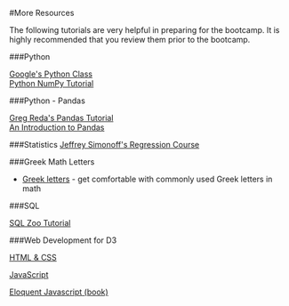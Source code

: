 #More Resources

The following tutorials are very helpful in preparing for the bootcamp. It is highly recommended that you review them prior to the bootcamp. 

###Python

[Google&#39;s Python Class](https://developers.google.com/edu/python/)   
[Python NumPy Tutorial](http://cs231n.github.io/python-numpy-tutorial/)

###Python - Pandas

[Greg Reda&#39;s Pandas Tutorial](http://www.gregreda.com/2013/10/26/using-pandas-on-the-movielens-dataset/)  
[An Introduction to Pandas](http://synesthesiam.com/posts/an-introduction-to-pandas.html)

###Statistics
[Jeffrey Simonoff's Regression Course](http://people.stern.nyu.edu/jsimonof/classes/2301/pdf/)

###Greek Math Letters

* [Greek letters](http://www.mathwords.com/g/greek_alphabet.htm) - get comfortable with commonly used Greek letters in math

###SQL

[SQL Zoo Tutorial](http://sqlzoo.net/wiki/SQL_Tutorial)


###Web Development for D3

[HTML & CSS](https://www.codecademy.com/tracks/web/)

[JavaScript](http://www.codecademy.com/tracks/javascript/)

[Eloquent Javascript (book)](http://eloquentjavascript.net/)
